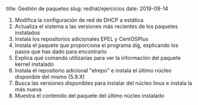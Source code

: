 title: Gestión de paquetes
slug: redhat/ejercicios
date: 2019-09-14

1. Modifica la configuración de red de DHCP a estática
1. Actualiza el sistema a las versiones más recientes de los paquetes instalados
1. Instala los repositorios adicionales EPEL y CentOSPlus
1. Instala el paquete que proporciona el programa dig, explicando los
   pasos que has dado para encontrarlo
1. Explica qué comando utilizarías para ver la información del paquete
kernel instalado
1. Instala el repositorio adicional "elrepo" e instala el último
núcleo disponible del mismo (5.9.X)
1. Busca las versiones disponibles para instalar del núcleo linux e
instala la más nueva
1. Muestra el contenido del paquete del último núcleo instalado
